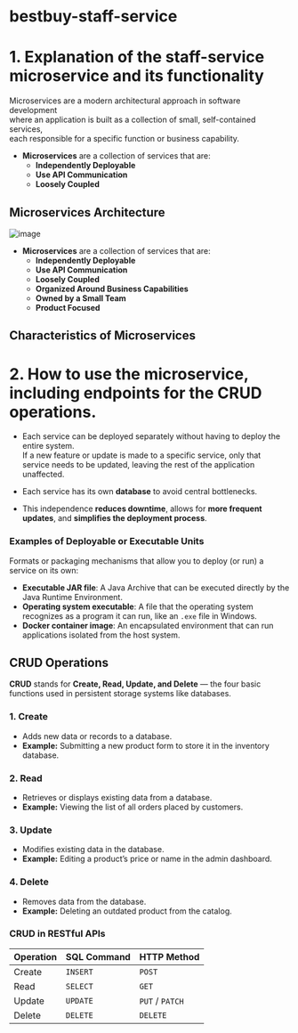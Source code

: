 # bestbuy-staff-service

# 1. Explanation of the staff-service microservice and its functionality
Microservices are a modern architectural approach in software development  
where an application is built as a collection of small, self-contained services,  
each responsible for a specific function or business capability.

- **Microservices** are a collection of services that are:
  - **Independently Deployable**
  - **Use API Communication**
  - **Loosely Coupled**
 
## Microservices Architecture
![image](https://github.com/user-attachments/assets/a1fd8ff4-914f-4218-95ac-5c5c63d7699a)

- **Microservices** are a collection of services that are:
  - **Independently Deployable**
  - **Use API Communication**
  - **Loosely Coupled**
  - **Organized Around Business Capabilities**
  - **Owned by a Small Team**
  - **Product Focused**

## Characteristics of Microservices

# 2. How to use the microservice, including endpoints for the CRUD operations.
- Each service can be deployed separately without having to deploy the entire system.  
  If a new feature or update is made to a specific service, only that service needs to be updated, leaving the rest of the application unaffected.

- Each service has its own **database** to avoid central bottlenecks.

- This independence **reduces downtime**, allows for **more frequent updates**, and **simplifies the deployment process**.

### Examples of Deployable or Executable Units

Formats or packaging mechanisms that allow you to deploy (or run) a service on its own:

- **Executable JAR file**: A Java Archive that can be executed directly by the Java Runtime Environment.
- **Operating system executable**: A file that the operating system recognizes as a program it can run, like an `.exe` file in Windows.
- **Docker container image**: An encapsulated environment that can run applications isolated from the host system.

## CRUD Operations

**CRUD** stands for **Create, Read, Update, and Delete** — the four basic functions used in persistent storage systems like databases.

### 1. Create
- Adds new data or records to a database.
- **Example:** Submitting a new product form to store it in the inventory database.

### 2. Read
- Retrieves or displays existing data from a database.
- **Example:** Viewing the list of all orders placed by customers.

### 3. Update
- Modifies existing data in the database.
- **Example:** Editing a product’s price or name in the admin dashboard.

### 4. Delete
- Removes data from the database.
- **Example:** Deleting an outdated product from the catalog.

### CRUD in RESTful APIs

| Operation | SQL Command | HTTP Method     |
|-----------|-------------|-----------------|
| Create    | `INSERT`    | `POST`          |
| Read      | `SELECT`    | `GET`           |
| Update    | `UPDATE`    | `PUT` / `PATCH` |
| Delete    | `DELETE`    | `DELETE`        |


